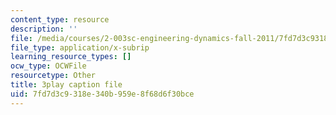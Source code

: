 ```yaml
---
content_type: resource
description: ''
file: /media/courses/2-003sc-engineering-dynamics-fall-2011/7fd7d3c9318e340b959e8f68d6f30bce_OxcCPTc_bXw.srt
file_type: application/x-subrip
learning_resource_types: []
ocw_type: OCWFile
resourcetype: Other
title: 3play caption file
uid: 7fd7d3c9-318e-340b-959e-8f68d6f30bce
---
```

